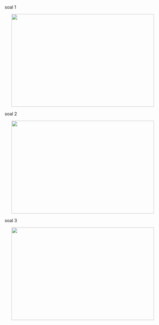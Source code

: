 soal 1
<p align="center">
  <img width="460" height="300" src="https://https://imgur.com/SgqhrNk.png">
</p>

soal 2
<p align="center">
  <img width="460" height="300" src="https://https://https://imgur.com/Qcx664J.png">
</p>

soal 3
<p align="center">
  <img width="460" height="300" src="https://imgur.com/NS8vYRF.png">
</p>
